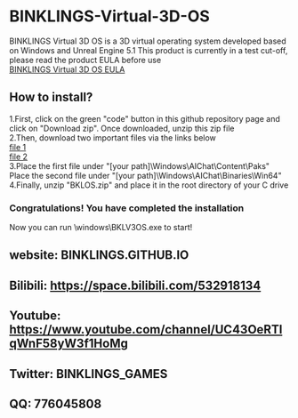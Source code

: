 # BINKLINGS-Virtual-3D-OS
BINKLINGS Virtual 3D OS is a 3D virtual operating system developed based on Windows and Unreal Engine 5.1
This product is currently in a test cut-off, please read the product EULA before use
</br>[BINKLINGS Virtual 3D OS EULA](EULA.txt)
## How to install?
1.First, click on the green "code" button in this github repository page and click on "Download zip". Once downloaded, unzip this zip file</br>
2.Then, download two important files via the links below</br>
[file 1](https://www.mediafire.com/file/5tkrdzvefmmgdjo/AIChat-Windows.ucas/file)</br>
[file 2](https://www.mediafire.com/file/lelnsxz2efs6m4d/AIChat.exe/file)</br>
3.Place the first file under "[your path]\Windows\AIChat\Content\Paks\" </br>Place the second file under "[your path]\Windows\AIChat\Binaries\Win64\"</br>
4.Finally, unzip "BKLOS.zip" and place it in the root directory of your C drive
### Congratulations! You have completed the installation
Now you can run \windows\BKLV3OS.exe to start!
## website: BINKLINGS.GITHUB.IO
## Bilibili: https://space.bilibili.com/532918134
## Youtube: https://www.youtube.com/channel/UC43OeRTlqWnF58yW3f1HoMg
## Twitter: BINKLINGS_GAMES
## QQ: 776045808
